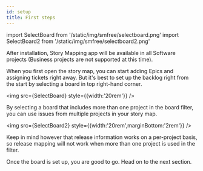 ```yaml
---
id: setup
title: First steps
---
```


import SelectBoard from '/static/img/smfree/selectboard.png'
import SelectBoard2 from '/static/img/smfree/selectboard2.png'


After installation, Story Mapping app will be available in 
all Software projects (Business projects are not supported at this time).

When you first open the story map, you can start adding
Epics and assigning tickets right away. 
But it's best to set up the backlog right from the start 
by selecting a board in top right-hand corner.

<img src={SelectBoard} style={{width:'20rem'}} />

By selecting a board that includes more than one project in the board
filter, you can use issues from multiple projects in your story map.

<img src={SelectBoard2} style={{width:'20rem',marginBottom:'2rem'}} />

Keep in mind however that release information works on a per-project
basis, so release mapping will not work when more than one project is used
in the filter.

Once the board is set up, you are good to go. 
Head on to the next section.
